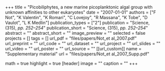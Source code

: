 +++
title = "Picobiliphytes, a new marine picoplanktonic algal group with unknown affinities to other eukaryotes"
date = "2007-01-01"
authors = ["F Not", "K Valentin", "K Romari", "C Lovejoy", "R Massana", "K Tobe", "D Vaulot", "L K Medlin"]
publication_types = ["2"]
publication = "Science, (315), _pp. 252–254_"
publication_short = "Science, (315), _pp. 252–254_"
abstract = ""
abstract_short = ""
image_preview = ""
selected = false
projects = []
tags = []
url_pdf = "files/papers/Not_et al_2007.pdf"
url_preprint = ""
url_code = ""
url_dataset = ""
url_project = ""
url_slides = ""
url_video = ""
url_poster = ""
url_source = ""
[[url_custom]]
    name = "Supplementary material"
    url = "files/papers/Not_et al_2007_Supp.pdf"

math = true
highlight = true
[header]
image = ""
caption = ""
+++
